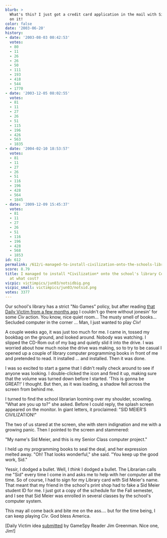 ```yaml
---
blurb: >
  What's this? I just got a credit card application in the mail with Sid Meier's name
  on it!
color: false
date: '2003-06-20'
history:
- date: '2003-08-03 00:42:53'
  votes:
  - 80
  - 11
  - 26
  - 26
  - 50
  - 111
  - 193
  - 418
  - 544
  - 1770
- date: '2003-12-05 08:02:55'
  votes:
  - 81
  - 11
  - 27
  - 26
  - 51
  - 115
  - 196
  - 426
  - 563
  - 1835
- date: '2004-02-10 18:53:57'
  votes:
  - 81
  - 11
  - 27
  - 26
  - 51
  - 116
  - 196
  - 428
  - 564
  - 1845
- date: '2009-12-09 15:45:37'
  votes:
  - 81
  - 11
  - 27
  - 26
  - 51
  - 116
  - 196
  - 428
  - 568
  - 1853
id: 612
permalink: /612/i-managed-to-install-civilization-onto-the-schools-library-computers-but-at-what-cost/
score: 8.79
title: I managed to install *Civilization* onto the school's library Computers, but
  at what cost?
vicpic: victimpics/jun03/notsidbig.png
vicpic_small: victimpics/jun03/notsid.png
votes: 3377
---
```


Our school's library has a strict "No Games" policy, but after reading
[that Daily Victim from a few months ago](@/victim/540.md) I couldn't
go there without jonesin' for some *Civ* action. You know, nice quiet
room... The musty smell of books... Secluded computer in the corner ...
Man, I just wanted to play *Civ!*

A couple weeks ago, it was just too much for me. I came in, tossed my
bookbag on the ground, and looked around. Nobody was watching. I slipped
the CD-Rom out of my bag and quietly slid it into the drive. I was
worried about how much noise the drive was making, so to try to be
casual I opened up a couple of library computer programming books in
front of me and pretended to read. It installed ... and installed. Then
it was done.

I was so excited to start a game that I didn't really check around to
see if anyone was looking. I double-clicked the icon and fired it up,
making sure that the volume was turned down before I started. 'This is
gonna be GREAT!' I thought. But then, as it was loading, a shadow fell
across the screen from behind me.

I turned to find the school librarian looming over my shoulder,
scowling. "What are you up to?" she asked. Before I could reply, the
splash screen appeared on the monitor. In giant letters, it proclaimed:
"SID MEIER'S CIVILIZATION!"

The two of us stared at the screen, she with stern indignation and me
with a growing panic. Then I pointed to the screen and stammered:

"My name's Sid Meier, and this is my Senior Class computer project."

I held up my programming books to seal the deal, and her expression
melted away. "Oh! That looks wonderful," she said. "You keep up the good
work, Sid."

Yessir, I dodged a bullet. Well, I *think* I dodged a bullet. The
Librarian calls me "Sid" every time I come in and asks me to help with
her computer all the time. So of course, I had to sign for my Library
card with Sid Meier's name. That meant that my friend in the school's
print shop had to fake a Sid Meier student ID for me. I just got a copy
of the schedule for the Fall semester, and I see that Sid Meier was
enrolled in several classes by the school's computer system.

This may all come back and bite me on the ass.... but for the time
being, I can keep playing *Civ*. God bless America.

\[Daily Victim idea
[submitted](https://web.archive.org/web/20030620000000/http://feedback.gamespy.com/)
by GameSpy Reader Jim Greenman. Nice one, Jim!\]